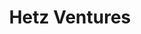 ---
layout: firm_page
title: "Hetz Ventures"
id: "hetz.vc"
permalink: "/hetzventureshetz.vc/"
website: "https://www.hetz.vc"
offices: "Tel Aviv (Israel)"
investment_stages: "Seed, Series A"
portfolio_companies: "8fig, Acumen, Aligned, Anima, Blink, Clyr, Deepchecks, Digma, Expanso, Faireez, Flarion, Flox, Gankster, Gomboc.ai, Granulate, Infinipoint, Inigo, Jones, Lama AI, Market Beyond, Mozper, Nimble, Opti, Prompt Security, Retrain.ai, Runhouse, Seekret, Silk Security, SuperduperDB, Tabnine, Trigo, Tymely, Upriver, Velocity, Wilco"
portfolio_link: "https://www.hetz.vc/our-portfolio"
investment_markets: "DevOps, Dev tools, Data, AI, Open source, Enterprise software, Cybersecurity, Fintech"
founded_year: "2018"
description: "Hetz Ventures is an early-stage investor in Israeli startups focusing on DevOps, dev tools, data, AI, open source, enterprise software, cybersecurity, and fintech. They aim to be the first choice investor for ambitious early-stage Israeli startups, offering access to a global network and support in go-to-market strategy."
linkedin: "https://www.linkedin.com/company/hetz-ventures/"
twitter: "https://twitter.com/HetzVentures"
instagram: ""
team_page: "https://www.hetz.vc/our-team"
investor_type: "Venture Capital"
crunchbase: "https://www.crunchbase.com/organization/hetz-ventures"
pitchbook: "https://pitchbook.com/profiles/investor/225213-67"

# SEO Optimization
meta_title: "Hetz Ventures - VC Firm - projectstartups.com"
meta_description: "Hetz Ventures, Hetz Ventures is an early-stage investor in Israeli startups focusing on DevOps, dev tools, data, AI, open source, enterprise software, cybersecurity,..."
meta_keywords: "Hetz Ventures, DevOps, Dev tools, Data, AI, Open source, Enterprise software, Cybersecurity, Fintech, VC firm, venture capital, startup investor, projectstartups.com"
canonical_url: "https://vc.projectstartups.com/hetzventureshetz.vc/"
---